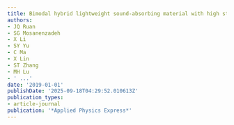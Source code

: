 ```yaml
---
title: Bimodal hybrid lightweight sound-absorbing material with high stiffness
authors:
- JQ Ruan
- SG Mosanenzadeh
- X Li
- SY Yu
- C Ma
- X Lin
- ST Zhang
- MH Lu
- ' ...'
date: '2019-01-01'
publishDate: '2025-09-18T04:29:52.010613Z'
publication_types:
- article-journal
publication: '*Applied Physics Express*'
---
```

